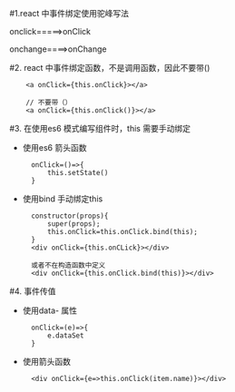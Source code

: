 #1.react 中事件绑定使用驼峰写法

onclick=====>onClick

onchange====>onChange

#2. react 中事件绑定函数，不是调用函数，因此不要带()

        <a onClick={this.onClick}></a>

        // 不要带（）
        <a onClick={this.onClick()}></a>

#3. 在使用es6 模式编写组件时，this 需要手动绑定

+ 使用es6 箭头函数
  
        onClick=()=>{
            this.setState()
        }
+ 使用bind 手动绑定this 
  
        constructor(props){
            super(props);
            this.onClick=this.onClick.bind(this);
        }
        <div onClick={this.onCLick}></div>

        或者不在构造函数中定义
        <div onClick={this.onClick.bind(this)}></div>

#4. 事件传值

+ 使用data- 属性
  
        onClick=(e)=>{
            e.dataSet
        }
+ 使用箭头函数
  
        <div onClick={e=>this.onClick(item.name)}></div>